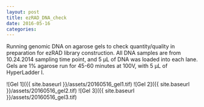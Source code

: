 ```yaml
---
layout: post
title: ezRAD_DNA_check
date: 2016-05-16
categories:
---
```


Running genomic DNA on agarose gels to check quantity/quality in preparation for ezRAD library construction. All DNA samples are from 10.24.2014 sampling time point, and 5 µL of DNA was loaded into each lane. Gels are 1% agarose run for 45-60 minutes at 100V, with 5 µL of HyperLadder I.

![Gel 1]({{ site.baseurl }}/assets/20160516_gel1.tif)
![Gel 2]({{ site.baseurl }}/assets/20160516_gel2.tif)
![Gel 3]({{ site.baseurl }}/assets/20160516_gel3.tif)
